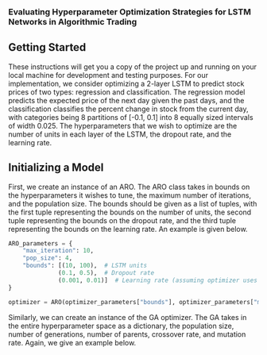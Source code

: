 ### Evaluating Hyperparameter Optimization Strategies for LSTM Networks in Algorithmic Trading
## Getting Started 
These instructions will get you a copy of the project up and running on your local machine for development and testing purposes. For our implementation, we consider optimizing a 2-layer LSTM to predict stock prices
of two types: regression and classification. The regression model predicts the expected price of the next day given the past days, and the classification
classifies the percent change in stock from the current day, with categories being 8 partitions of [-0.1, 0.1] into 8 equally sized intervals of width 0.025. The hyperparameters that we wish to optimize are the number
of units in each layer of the LSTM, the dropout rate, and the learning rate.

## Initializing a Model
First, we create an instance of an ARO. The ARO class takes in bounds on the hyperparameters it wishes to tune, the maximum number of iterations, and the population size.
The bounds should be given as a list of tuples, with the first tuple representing the bounds on the number of units, the second tuple representing 
the bounds on the dropout rate, and the third tuple representing the bounds on the learning rate. An example is given below.

```python
ARO_parameters = {
    "max_iteration": 10,
    "pop_size": 4,
    "bounds": [(10, 100),  # LSTM units
              (0.1, 0.5),  # Dropout rate
              (0.001, 0.01)]  # Learning rate (assuming optimizer uses it)
}

optimizer = ARO(optimizer_parameters["bounds"], optimizer_parameters["max_iteration"], optimizer_parameters["pop_size"])
```

Similarly, we can create an instance of the GA optimizer. The GA takes in the entire hyperparameter space as a dictionary, 
the population size, number of generations, number of parents, crossover rate, and mutation rate. Again, we give
an example below.

```python



```
